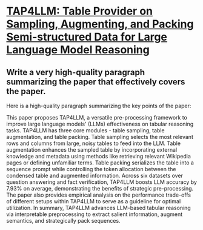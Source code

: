 # [TAP4LLM: Table Provider on Sampling, Augmenting, and Packing   Semi-structured Data for Large Language Model Reasoning](https://arxiv.org/abs/2312.09039)

## Write a very high-quality paragraph summarizing the paper that effectively covers the paper.

 Here is a high-quality paragraph summarizing the key points of the paper:

This paper proposes TAP4LLM, a versatile pre-processing framework to improve large language models' (LLMs) effectiveness on tabular reasoning tasks. TAP4LLM has three core modules - table sampling, table augmentation, and table packing. Table sampling selects the most relevant rows and columns from large, noisy tables to feed into the LLM. Table augmentation enhances the sampled table by incorporating external knowledge and metadata using methods like retrieving relevant Wikipedia pages or defining unfamiliar terms. Table packing serializes the table into a sequence prompt while controlling the token allocation between the condensed table and augmented information. Across six datasets over question answering and fact verification, TAP4LLM boosts LLM accuracy by 7.93% on average, demonstrating the benefits of strategic pre-processing. The paper also provides empirical analysis on the performance trade-offs of different setups within TAP4LLM to serve as a guideline for optimal utilization. In summary, TAP4LLM advances LLM-based tabular reasoning via interpretable preprocessing to extract salient information, augment semantics, and strategically pack sequences.

